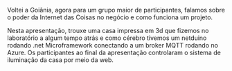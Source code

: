 Voltei a Goiânia, agora para um grupo maior de participantes, falamos sobre o poder da Internet das Coisas no negócio e como funciona um projeto. 

Nesta apresentação, trouxe uma casa impressa em 3d que fizemos no laboratório a algum tempo atrás e como cérebro tivemos um netduino rodando .net Microframework conectando a um broker MQTT rodando no Azure. Os participantes ao final da apresentação controlaram o sistema de iluminação da casa por meio da web. 

